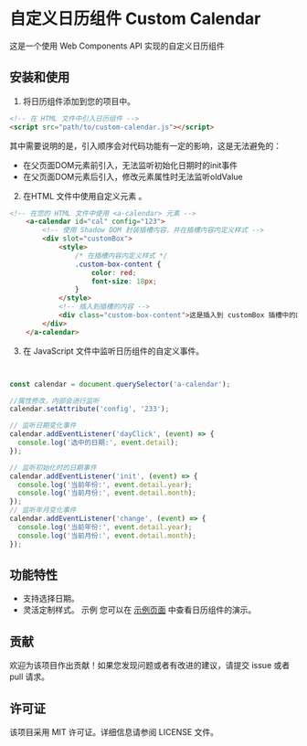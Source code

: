 # 自定义日历组件 Custom Calendar

这是一个使用 Web Components API 实现的自定义日历组件


## 安装和使用

1. 将日历组件添加到您的项目中。

```html
<!-- 在 HTML 文件中引入日历组件 -->
<script src="path/to/custom-calendar.js"></script>
```
其中需要说明的是，引入顺序会对代码功能有一定的影响，这是无法避免的：

 - 在父页面DOM元素前引入，无法监听初始化日期时的init事件
 - 在父页面DOM元素后引入，修改元素属性时无法监听oldValue
 

2. 在HTML 文件中使用自定义元素 <a-calendar>。
```html
<!-- 在您的 HTML 文件中使用 <a-calendar> 元素 -->
    <a-calendar id="cal" config="123">
        <!-- 使用 Shadow DOM 封装插槽内容，并在插槽内容内定义样式 -->
        <div slot="customBox">
            <style>
                /* 在插槽内容内定义样式 */
                .custom-box-content {
                    color: red;
                    font-size: 18px;
                }
            </style>
            <!-- 插入到插槽的内容 -->
            <div class="custom-box-content">这是插入到 customBox 插槽中的内容</div>
        </div>
    </a-calendar>
```
3. 在 JavaScript 文件中监听日历组件的自定义事件。
```js


const calendar = document.querySelector('a-calendar');

//属性修改，内部会进行监听
calendar.setAttribute('config', '233');

// 监听日期变化事件
calendar.addEventListener('dayClick', (event) => {
  console.log('选中的日期:', event.detail);
});

// 监听初始化时的日期事件
calendar.addEventListener('init', (event) => {
  console.log('当前年份:', event.detail.year);
  console.log('当前月份:', event.detail.month);
});
// 监听年月变化事件
calendar.addEventListener('change', (event) => {
  console.log('当前年份:', event.detail.year);
  console.log('当前月份:', event.detail.month);
});

```


## 功能特性
- 支持选择日期。
- 灵活定制样式。
示例
您可以在 [示例页面](./src/test.html) 中查看日历组件的演示。

## 贡献
欢迎为该项目作出贡献！如果您发现问题或者有改进的建议，请提交 issue 或者 pull 请求。

## 许可证
该项目采用 MIT 许可证。详细信息请参阅 LICENSE 文件。